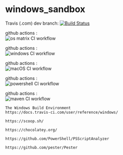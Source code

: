 # windows_sandbox

Travis (.com) dev branch:
[![Build Status](https://travis-ci.com/githubfoam/windows_sandbox.svg?branch=master)](https://travis-ci.com/githubfoam/windows_sandbox)  

github actions :  
![os matrix CI workflow](https://github.com/githubfoam/windows_sandbox/workflows/os%20matrix%20CI%20workflow/badge.svg) 

github actions :  
![windows CI workflow](https://github.com/githubfoam/windows_sandbox/workflows/windows%20CI%20workflow/badge.svg) 

github actions :  
![macOS CI workflow](https://github.com/githubfoam/windows_sandbox/workflows/macOS%20CI%20workflow/badge.svg)

github actions :  
![powershell CI workflow](https://github.com/githubfoam/windows_sandbox/workflows/powershell%20CI%20workflow/badge.svg)

github actions :  
![maven CI workflow](https://github.com/githubfoam/windows_sandbox/workflows/maven%20CI%20workflow/badge.svg)

~~~
The Windows Build Environment
https://docs.travis-ci.com/user/reference/windows/

https://scoop.sh/

https://chocolatey.org/

https://github.com/PowerShell/PSScriptAnalyzer

https://github.com/pester/Pester

~~~

